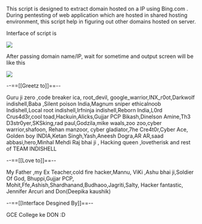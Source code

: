 This script is designed to extract domain hosted on a IP using Bing.com .
During pentesting of web application which are hosted in shared hosting environment, this script help in figuring out other domains hosted on server.

Interface of script is 

<img src="https://github.com/incredibleindishell/PHP-web-shells/blob/master/Silent-poison-bing-based-IP-domain-scanner/silent%20poison.png">

After passing domain name/IP, wait for sometime and output screen will be like this 

<img src="https://github.com/incredibleindishell/PHP-web-shells/blob/master/Silent-poison-bing-based-IP-domain-scanner/silent%20poison%202.png">


--==[[Greetz to]]==--

Guru ji zero ,code breaker ica, root_devil, google_warrior,INX_r0ot,Darkwolf indishell,Baba ,Silent poison India,Magnum sniper
ethicalnoob Indishell,Local root indishell,Irfninja indishell,Reborn India,L0rd Crus4d3r,cool toad,Hackuin,Alicks,Gujjar PCP
Bikash,Dinelson Amine,Th3 D3str0yer,SKSking,rad paul,Godzila,mike waals,zoo zoo,cyber warrior,shafoon, Rehan manzoor,
cyber gladiator,7he Cre4t0r,Cyber Ace, Golden boy INDIA,Ketan Singh,Yash,Aneesh Dogra,AR AR,saad abbasi,hero,Minhal Mehdi 
Raj bhai ji , Hacking queen ,lovetherisk and rest of TEAM INDISHELL

--==[[Love to]]==--

My Father ,my Ex Teacher,cold fire hacker,Mannu, ViKi ,Ashu bhai ji,Soldier Of God, Bhuppi,Gujjar PCP,
Mohit,Ffe,Ashish,Shardhanand,Budhaoo,Jagriti,Salty, Hacker fantastic, Jennifer Arcuri and Don(Deepika kaushik)

--==[[Interface Desgined By]]==--

GCE College ke DON :D
